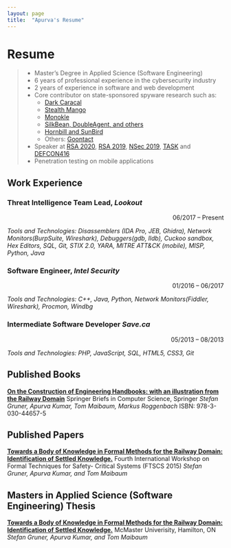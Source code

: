 ```yaml
---
layout: page
title:  "Apurva's Resume"
---
```


Resume
===============

> - Master’s Degree in Applied Science (Software Engineering)
> - 6 years of professional experience in the cybersecurity industry
> - 2 years of experience in software and web development
> - Core contributor on state-sponsored spyware research such as: 
> 	- [Dark Caracal](https://info.lookout.com/rs/051-ESQ-475/images/Lookout_Dark-Caracal_srr_20180118_us_v.1.0.pdf)
> 	- [Stealth Mango](https://info.lookout.com/rs/051-ESQ-475/images/lookout-stealth-mango-srr-us.pdf)
> 	- [Monokle](https://blog.lookout.com/monokle)
> 	- [SilkBean, DoubleAgent, and others](https://www.lookout.com/documents/threat-reports/us/lookout-uyghur-malware-tr-us.pdf)
> 	- [Hornbill and SunBird](https://blog.lookout.com/lookout-discovers-novel-confucius-apt-android-spyware-linked-to-india-pakistan-conflict)
> 	- Others: [Goontact](https://blog.lookout.com/lookout-discovers-new-spyware-goontact-used-by-sextortionists-for-blackmail)
> - Speaker at [RSA 2020](https://www.rsaconference.com/Library/presentation/USA/2020/monokle-mobile-surveillanceware-with-a-russian-connection), [RSA 2019](https://www.youtube.com/watch?v=3-7aozTBvIQ), [NSec 2019](https://www.youtube.com/watch?v=XruL9r8nvxs&t=1s), [TASK](https://task.to/2018/01/january-task-dark-caracal/) and [DEFCON416](https://www.meetup.com/DEFCON416/events/250792302/)
> - Penetration testing on mobile applications

Work Experience
---------------

### Threat Intelligence Team Lead, *Lookout*
<p align='right'>06/2017 &ndash; Present</p>

*Tools and Technologies: Disassemblers (IDA Pro, JEB, Ghidra), Network Monitors(BurpSuite, Wireshark), Debuggers(gdb, lldb), Cuckoo sandbox, Hex Editors, SQL, Git, STIX 2.0, YARA, MITRE ATT&CK (mobile), MISP, Python, Java*

### Software Engineer, *Intel Security*
<p align='right'>01/2016 &ndash; 06/2017</p>

*Tools and Technologies: C++, Java, Python, Network Monitors(Fiddler, Wireshark), Procmon, Windbg*


### Intermediate Software Developer *Save.ca*
<p align='right'>05/2013 &ndash; 08/2013</p>

*Tools and Technologies: PHP, JavaScript, SQL, HTML5, CSS3, Git*


Published Books
---------------
[**On the Construction of Engineering Handbooks: with an illustration from the Railway Domain**](https://www.springer.com/gp/book/9783030446475)
Springer Briefs in Computer Science, Springer
*Stefan Gruner, Apurva Kumar, Tom Maibaum, Markus Roggenbach*
ISBN: 978-3-030-44657-5


Published Papers
---------------

[**Towards a Body of Knowledge in Formal Methods for the Railway Domain: Identification of Settled Knowledge.**](https://link.springer.com/chapter/10.1007/978-3-319-29510-7_5)
Fourth International Workshop on Formal Techniques for Safety- Critical Systems (FTSCS 2015)
*Stefan Gruner, Apurva Kumar, and Tom Maibaum*


Masters in Applied Science (Software Engineering) Thesis
---------------

[**Towards a Body of Knowledge in Formal Methods for the Railway Domain: Identification of Settled Knowledge.**](http://hdl.handle.net/11375/18416)
McMaster Univerisity, Hamilton, ON
*Stefan Gruner, Apurva Kumar, and Tom Maibaum*

